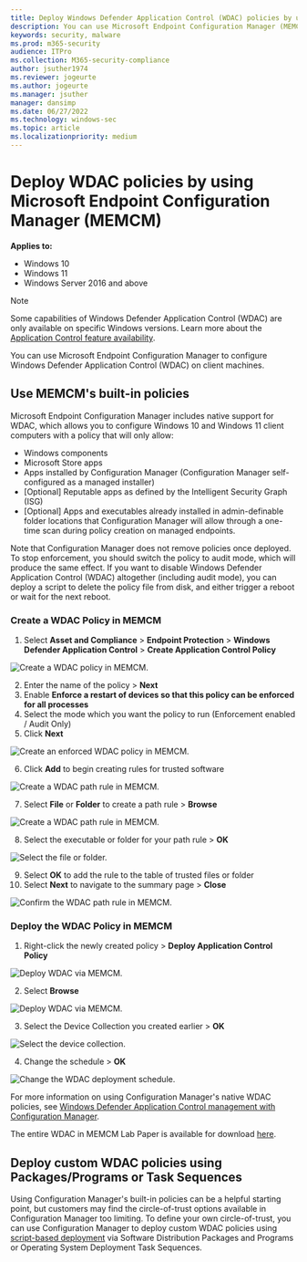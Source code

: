 ```yaml
---
title: Deploy Windows Defender Application Control (WDAC) policies by using Microsoft Endpoint Configuration Manager (MEMCM) (Windows)
description: You can use Microsoft Endpoint Configuration Manager (MEMCM) to configure Windows Defender Application Control (WDAC). Learn how with this step-by-step guide.
keywords: security, malware
ms.prod: m365-security
audience: ITPro
ms.collection: M365-security-compliance
author: jsuther1974
ms.reviewer: jogeurte
ms.author: jogeurte
ms.manager: jsuther
manager: dansimp
ms.date: 06/27/2022
ms.technology: windows-sec
ms.topic: article
ms.localizationpriority: medium
---
```


# Deploy WDAC policies by using Microsoft Endpoint Configuration Manager (MEMCM)

**Applies to:**

- Windows 10
- Windows 11
- Windows Server 2016 and above

>[!NOTE]
>Some capabilities of Windows Defender Application Control (WDAC) are only available on specific Windows versions. Learn more about the [Application Control feature availability](/windows/security/threat-protection/windows-defender-application-control/feature-availability).

You can use Microsoft Endpoint Configuration Manager to configure Windows Defender Application Control (WDAC) on client machines.

## Use MEMCM's built-in policies

Microsoft Endpoint Configuration Manager includes native support for WDAC, which allows you to configure Windows 10 and Windows 11 client computers with a policy that will only allow:

- Windows components
- Microsoft Store apps
- Apps installed by Configuration Manager (Configuration Manager self-configured as a managed installer)
- [Optional] Reputable apps as defined by the Intelligent Security Graph (ISG)
- [Optional] Apps and executables already installed in admin-definable folder locations that Configuration Manager will allow through a one-time scan during policy creation on managed endpoints.

Note that Configuration Manager does not remove policies once deployed. To stop enforcement, you should switch the policy to audit mode, which will produce the same effect. If you want to disable Windows Defender Application Control (WDAC) altogether (including audit mode), you can deploy a script to delete the policy file from disk, and either trigger a reboot or wait for the next reboot.

### Create a WDAC Policy in MEMCM

1. Select **Asset and Compliance** > **Endpoint Protection** > **Windows Defender Application Control** > **Create Application Control Policy**

![Create a WDAC policy in MEMCM.](../images/memcm/memcm-create-wdac-policy.jpg)

2. Enter the name of the policy > **Next**
3. Enable **Enforce a restart of devices so that this policy can be enforced for all processes**
4. Select the mode which you want the policy to run (Enforcement enabled / Audit Only) 
5. Click **Next**

![Create an enforced WDAC policy in MEMCM.](../images/memcm/memcm-create-wdac-policy-2.jpg)

6. Click **Add** to begin creating rules for trusted software

![Create a WDAC path rule in MEMCM.](../images/memcm/memcm-create-wdac-rule.jpg)

7. Select **File** or **Folder** to create a path rule > **Browse**

![Create a WDAC path rule in MEMCM.](../images/memcm/memcm-create-wdac-rule-2.jpg)

8. Select the executable or folder for your path rule > **OK**

![Select the file or folder.](../images/memcm/memcm-create-wdac-rule-3.jpg)

9. Select **OK** to add the rule to the table of trusted files or folder
10. Select **Next** to navigate to the summary page > **Close**

![Confirm the WDAC path rule in MEMCM.](../images/memcm/memcm-confirm-wdac-rule.jpg)

### Deploy the WDAC Policy in MEMCM

1. Right-click the newly created policy > **Deploy Application Control Policy**

![Deploy WDAC via MEMCM.](../images/memcm/memcm-deploy-wdac.jpg)

2. Select **Browse**

![Deploy WDAC via MEMCM.](../images/memcm/memcm-deploy-wdac-2.jpg)

3. Select the Device Collection you created earlier > **OK**

![Select the device collection.](../images/memcm/memcm-deploy-wdac-3.jpg)

4. Change the schedule > **OK**

![Change the WDAC deployment schedule.](../images/memcm/memcm-deploy-wdac-4.jpg)

For more information on using Configuration Manager's native WDAC policies, see [Windows Defender Application Control management with Configuration Manager](/mem/configmgr/protect/deploy-use/use-device-guard-with-configuration-manager).

The entire WDAC in MEMCM Lab Paper is available for download [here](../pdfs/WDAC-Deploy-WDAC-using-MEMCM.pdf).

## Deploy custom WDAC policies using Packages/Programs or Task Sequences

Using Configuration Manager's built-in policies can be a helpful starting point, but customers may find the circle-of-trust options available in Configuration Manager too limiting. To define your own circle-of-trust, you can use Configuration Manager to deploy custom WDAC policies using [script-based deployment](deploy-wdac-policies-with-script.md) via Software Distribution Packages and Programs or Operating System Deployment Task Sequences.
